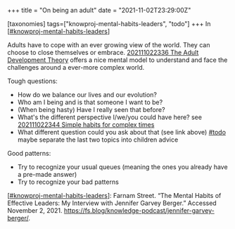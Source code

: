 +++
title = "On being an adult"
date = "2021-11-02T23:29:00Z"

[taxonomies]
tags=["knowproj-mental-habits-leaders", "todo"]
+++
In [[#knowproj-mental-habits-leaders](/tags/knowproj-mental-habits-leaders)]

Adults have to cope with an ever growing view of the world. They can choose to close themselves or embrace. [202111022336 The Adult Development Theory](/blips/202111022336-the-adult-development-theory) offers a nice mental model to understand and face the challenges around a ever-more complex world.

Tough questions:
- How do we balance our lives and our evolution?
- Who am I being and is that someone I want to be?
- (When being hasty) Have I really seen that before?
- What's the different perspective I/we/you could have here? see [202111022344 Simple habits for complex times](/blips/202111022344-simple-habits-for-complex-times)
- What different question could you ask about that (see link above)
[#todo](/tags/todo) maybe separate the last two topics into children advice

Good patterns:
- Try to recognize your usual queues (meaning the ones you already have a pre-made answer)
- Try to recognize your bad patterns

[[#knowproj-mental-habits-leaders](/tags/knowproj-mental-habits-leaders)]: Farnam Street. “The Mental Habits of Effective Leaders: My Interview with Jennifer Garvey Berger.” Accessed November 2, 2021. https://fs.blog/knowledge-podcast/jennifer-garvey-berger/.
